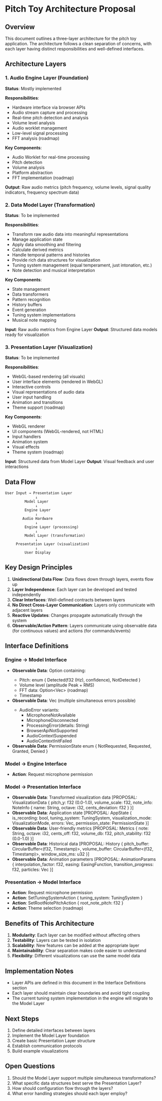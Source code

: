 # Pitch Toy Architecture Proposal

## Overview

This document outlines a three-layer architecture for the pitch toy application. The architecture follows a clean separation of concerns, with each layer having distinct responsibilities and well-defined interfaces.

## Architecture Layers

### 1. Audio Engine Layer (Foundation)
**Status**: Mostly implemented

**Responsibilities**:
- Hardware interface via browser APIs
- Audio stream capture and processing
- Real-time pitch detection and analysis
- Volume level analysis
- Audio worklet management
- Low-level signal processing
- FFT analysis (roadmap)

**Key Components**:
- Audio Worklet for real-time processing
- Pitch detection
- Volume analysis
- Platform abstraction
- FFT implementation (roadmap)

**Output**: Raw audio metrics (pitch frequency, volume levels, signal quality indicators, frequency spectrum data)

### 2. Data Model Layer (Transformation)
**Status**: To be implemented

**Responsibilities**:
- Transform raw audio data into meaningful representations
- Manage application state
- Apply data smoothing and filtering
- Calculate derived metrics
- Handle temporal patterns and histories
- Provide rich data structures for visualization
- Tuning system management (equal temperament, just intonation, etc.)
- Note detection and musical interpretation

**Key Components**:
- State management
- Data transformers
- Pattern recognition
- History buffers
- Event generation
- Tuning system implementations
- Musical note mapping

**Input**: Raw audio metrics from Engine Layer
**Output**: Structured data models ready for visualization

### 3. Presentation Layer (Visualization)
**Status**: To be implemented

**Responsibilities**:
- WebGL-based rendering (all visuals)
- User interface elements (rendered in WebGL)
- Interactive controls
- Visual representations of audio data
- User input handling
- Animation and transitions
- Theme support (roadmap)

**Key Components**:
- WebGL renderer
- UI components (WebGL-rendered, not HTML)
- Input handlers
- Animation system
- Visual effects
- Theme system (roadmap)

**Input**: Structured data from Model Layer
**Output**: Visual feedback and user interactions

## Data Flow

```
User Input → Presentation Layer
              ↓
         Model Layer
              ↓
         Engine Layer
              ↓
        Audio Hardware
              ↓
         Engine Layer (processing)
              ↓
         Model Layer (transformation)
              ↓
     Presentation Layer (visualization)
              ↓
         User Display
```

## Key Design Principles

1. **Unidirectional Data Flow**: Data flows down through layers, events flow up
2. **Layer Independence**: Each layer can be developed and tested independently
3. **Clear Interfaces**: Well-defined contracts between layers
4. **No Direct Cross-Layer Communication**: Layers only communicate with adjacent layers
5. **Reactive Updates**: Changes propagate automatically through the system
6. **Observable/Action Pattern**: Layers communicate using observable data (for continuous values) and actions (for commands/events)

## Interface Definitions

### Engine → Model Interface
- **Observable Data**: Option<AudioAnalysis> containing:
  - Pitch: enum { Detected(f32 (Hz), confidence), NotDetected }
  - Volume level (amplitude Peak + RMS)
  - FFT data: Option<Vec<f32>> (roadmap)
  - Timestamp
- **Observable Data**: Vec<AudioError> (multiple simultaneous errors possible)
  - AudioError variants:
    - MicrophoneNotAvailable
    - MicrophoneDisconnected
    - ProcessingError(details: String)
    - BrowserApiNotSupported
    - AudioContextSuspended
    - AudioContextInitFailed
- **Observable Data**: PermissionState enum { NotRequested, Requested, Granted, Denied }

### Model → Engine Interface
- **Action**: Request microphone permission

### Model → Presentation Interface
- **Observable Data**: Transformed visualization data [PROPOSAL: VisualizationData { pitch_y: f32 (0.0-1.0), volume_scale: f32, note_info: NoteInfo { name: String, octave: i32, cents_deviation: f32 } }]
- **Observable Data**: Application state [PROPOSAL: AppState { is_recording: bool, tuning_system: TuningSystem, visualization_mode: VisualizationMode, errors: Vec<Error>, permission_state: PermissionState }]
- **Observable Data**: User-friendly metrics [PROPOSAL: Metrics { note: String, octave: i32, cents_off: f32, volume_db: f32, pitch_stability: f32 (0.0-1.0) }]
- **Observable Data**: Historical data [PROPOSAL: History { pitch_buffer: CircularBuffer<(f32, Timestamp)>, volume_buffer: CircularBuffer<(f32, Timestamp)>, window_size_ms: u32 }]
- **Observable Data**: Animation parameters [PROPOSAL: AnimationParams { interpolation_factor: f32, easing: EasingFunction, transition_progress: f32, particles: Vec<Particle> }]

### Presentation → Model Interface
- **Action**: Request microphone permission
- **Action**: SetTuningSystemAction { tuning_system: TuningSystem }
- **Action**: SetRootNotePitchAction { root_note_pitch: f32 }
- **Action**: Theme selection (roadmap)

## Benefits of This Architecture

1. **Modularity**: Each layer can be modified without affecting others
2. **Testability**: Layers can be tested in isolation
3. **Scalability**: New features can be added at the appropriate layer
4. **Maintainability**: Clear separation makes code easier to understand
5. **Flexibility**: Different visualizations can use the same model data

## Implementation Notes

- Layer APIs are defined in this document in the Interface Definitions section
- Each layer should maintain clear boundaries and avoid tight coupling
- The current tuning system implementation in the engine will migrate to the Model Layer

## Next Steps

1. Define detailed interfaces between layers
2. Implement the Model Layer foundation
3. Create basic Presentation Layer structure
4. Establish communication protocols
5. Build example visualizations

## Open Questions

1. Should the Model Layer support multiple simultaneous transformations?
2. What specific data structures best serve the Presentation Layer?
3. How should configuration flow through the layers?
4. What error handling strategies should each layer employ?